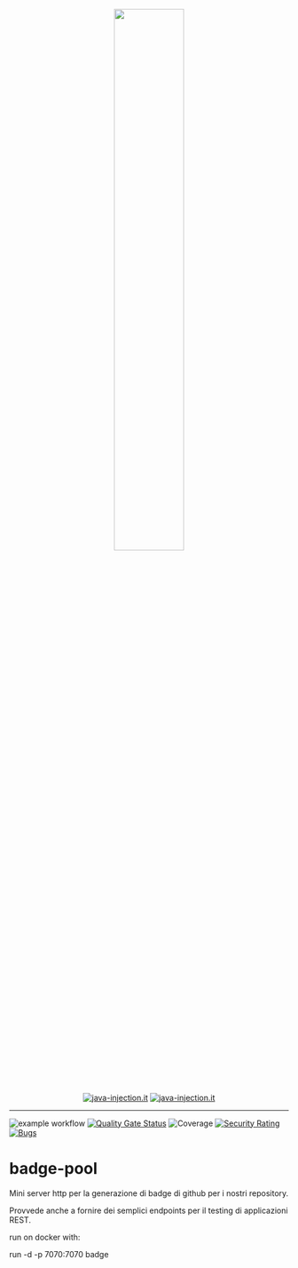 <html>
<p align="center" width="100%">
    <a href="https://java-injection.it">
      <img width="50%" src="http://www.java-injection.it/wp-content/uploads/2022/06/jlogo_gra.png"><br>
      <img align="center" alt="java-injection.it" src="https://lin.java-injection.dev/badges/java-injection/web"></a>
    <a href="https://discord.gg/sqdCMNCxxe">
      <img align="center" alt="java-injection.it" src="https://dcbadge.vercel.app/api/server/sqdCMNCxxe?style=flat"></a>
      <br>
</p>
</html>


---
![example workflow](https://github.com/java-injection/badge-pool/actions/workflows/maven.yml/badge.svg?event=push)
[![Quality Gate Status](https://sonar.java-injection.dev/api/project_badges/measure?project=badge-pool&metric=alert_status&token=squ_fc56dc968c1432434550a5795087b7ca97654955)](https://sonar.java-injection.dev/dashboard?id=badge-pool)
![Coverage](https://lin.java-injection.dev/coverage/sonarqube?url=sonar.java-injection.dev&project-key=badge-pool&token=squ_fc56dc968c1432434550a5795087b7ca97654955)
[![Security Rating](https://sonar.java-injection.dev/api/project_badges/measure?project=badge-pool&metric=security_rating&token=squ_fc56dc968c1432434550a5795087b7ca97654955)](https://sonar.java-injection.dev/dashboard?id=badge-pool)
[![Bugs](https://sonar.java-injection.dev/api/project_badges/measure?project=badge-pool&metric=bugs&token=squ_fc56dc968c1432434550a5795087b7ca97654955)](https://sonar.java-injection.dev/dashboard?id=badge-pool)




# badge-pool
Mini server http per la generazione di badge di github per i nostri repository. 

Provvede anche a fornire dei semplici endpoints per il testing di applicazioni REST. 

run on docker with:

run -d -p 7070:7070 badge
